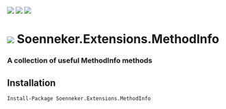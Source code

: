 [![](https://img.shields.io/nuget/v/Soenneker.Extensions.MethodInfo.svg?style=for-the-badge)](https://www.nuget.org/packages/Soenneker.Extensions.MethodInfo/)
[![](https://img.shields.io/github/actions/workflow/status/soenneker/soenneker.extensions.methodinfo/publish.yml?style=for-the-badge)](https://github.com/soenneker/soenneker.extensions.methodinfo/actions/workflows/publish.yml)
[![](https://img.shields.io/nuget/dt/Soenneker.Extensions.MethodInfo.svg?style=for-the-badge)](https://www.nuget.org/packages/Soenneker.Extensions.MethodInfo/)

# ![](https://user-images.githubusercontent.com/4441470/224455560-91ed3ee7-f510-4041-a8d2-3fc093025112.png) Soenneker.Extensions.MethodInfo
### A collection of useful MethodInfo methods

## Installation

```
Install-Package Soenneker.Extensions.MethodInfo
```
